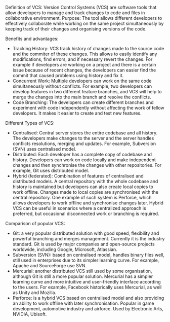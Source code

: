 Definition of VCS: Version Control Systems (VCS) are software tools that allow developers to manage and track changes to code and files in collaborative environment.
Purpose: The tool allows different developers to effectively collaborate while working on the same project simultaneously by keeping track of their changes and organising versions of the code.

Benefits and advantages:
- Tracking History: VCS track history of changes made to the source code and the commiter of these changes. This allows to easily identify any modifications, find errors, and if necessary revert the 
changes. For example if developers are working on a project and there is a certain issue because of recent changes, the developers can easier find the commit that caused problems using history and fix it.
- Concurrent Work: Multiple developers can work on the same code simultaneously without conflicts. For example, two developers can develop features in two different feature branches, and VCS will help to 
merge the changes into the main branch and resolve the conflicts. 
- Code Branching: The developers can create different branches and experiment with code independently without affecting the work of fellow developers. It makes it easier to create and test new features. 

Different Types of VCS:
- Centralised: Central server stores the entire codebase and all history. The developers make changes to the server and the server handles conflicts resolutions, merging and updates. For example, 
Subversion (SVN) uses centralised model.
- Distributed: Each developer has a complete copy of codebase and history. Developers can work on code locally and make independent changes and then synchronise the changes with other repositories. For 
example, Git uses distributed model.
- Hybrid (federated): Combination of features of centralised and distributed models. A central repository with the whole codebase and history is maintained but developers can also create local copies to 
work offline. Changes made to local copies are synchronised with the central repository. One example of such system is Perforce, which allows developers to work offline and synchronise changes later. 
Hybrid VCS can be useful in scenarios where a centralized approach is preferred, but occasional disconnected work or branching is required.

Comparison of popular VCS:
- Git: a very popular distributed solution with good speed, flexibility and powerful branching and merges management. Currently it is the industry standard. Git is used by major companies and open-source 
projects worldwide, including Google, Microsoft, Atlassian.
- Subversion (SVN): based on centralised model, handles binary files well, still used in enterprises due to its simpler learning curve. For example, Apache and SourceForge use SVN.
- Mercurial: another distributed VCS still used by some organisation, although Git is still a more popular solution. Mercurial has a simpler learning curve and more intuitive and user-friendly interface 
according to the users. For example, Facebook historically uses Mercurial, as well as Unity and Mozilla.
- Perforce: is a hybrid VCS based on centralised model and also providing an ability to work offline with later synchronisation. Popular in game development, automotive industry and airforce. Used by 
Electronic Arts, NVIDIA, Ubisoft.


